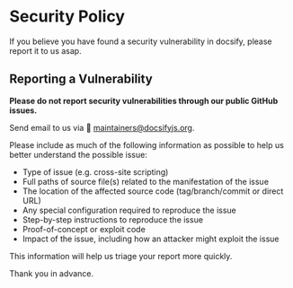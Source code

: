 # Security Policy

If you believe you have found a security vulnerability in docsify, please report it to us asap.

## Reporting a Vulnerability

**Please do not report security vulnerabilities through our public GitHub issues.**

Send email to us via :email: maintainers@docsifyjs.org.

Please include as much of the following information as possible to help us better understand the possible issue:

- Type of issue (e.g. cross-site scripting)
- Full paths of source file(s) related to the manifestation of the issue
- The location of the affected source code (tag/branch/commit or direct URL)
- Any special configuration required to reproduce the issue
- Step-by-step instructions to reproduce the issue
- Proof-of-concept or exploit code
- Impact of the issue, including how an attacker might exploit the issue

This information will help us triage your report more quickly.

Thank you in advance.
